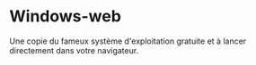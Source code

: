 # Windows-web
Une copie du fameux système d'exploitation gratuite et à lancer directement dans votre navigateur.
